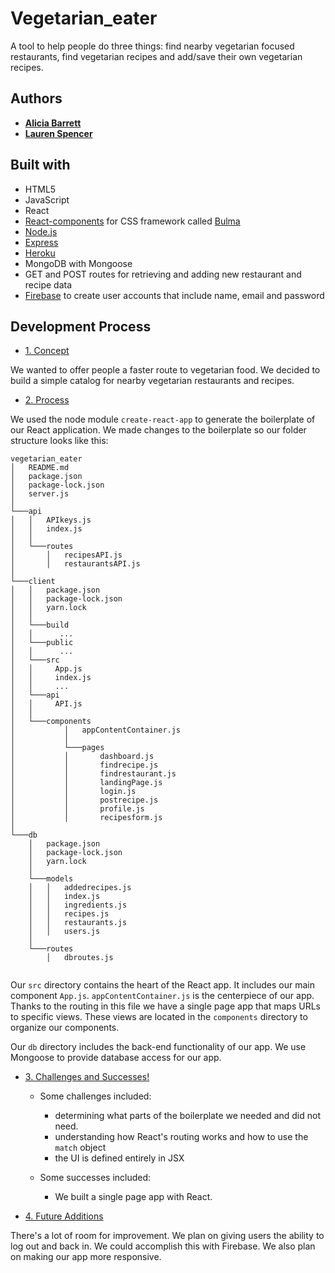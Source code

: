 # Vegetarian_eater
A tool to help people do three things: find nearby vegetarian focused restaurants, find vegetarian recipes and add/save their own vegetarian recipes.

## Authors

* [**Alicia Barrett**](https://github.com/Aliciawyse)
* [**Lauren Spencer**](https://github.com/lspencer3)

## Built with

* HTML5
* JavaScript
* React
* [React-components](https://github.com/kulakowka/react-bulma) for CSS framework called [Bulma](https://bulma.io/)
* [Node.js](https://nodejs.org/en/)
* [Express](https://expressjs.com/)
* [Heroku](https://www.heroku.com/)
* MongoDB with Mongoose
* GET and POST routes for retrieving and adding new restaurant and recipe data
* [Firebase](https://firebase.google.com/) to create user accounts that include name, email and password

## Development Process

* [1. Concept](#1-concept)

We wanted to offer people a faster route to vegetarian food. We decided to build a simple catalog for nearby vegetarian restaurants and recipes.  

* [2. Process](#2-process)

We used the node module `create-react-app` to generate the boilerplate of our React application. We made changes to the boilerplate so our folder structure looks like this:

```
vegetarian_eater
│   README.md
│   package.json   
│   package-lock.json
│   server.js
│      
└───api
│   │   APIkeys.js
│   │   index.js
│   │
│   └───routes
│       │   recipesAPI.js
│       │   restaurantsAPI.js
│       
└───client
│   │   package.json   
│   │   package-lock.json
│   │   yarn.lock
│   │
│   └───build    
│   │      ...
│   └───public
│   │      ...
│   └───src
│   │     App.js
│   │     index.js
│   │     ...
│   └───api
│   │     API.js  
│   │   
│   └───components
│           │   appContentContainer.js
│           │  
│           └───pages
│           │       dashboard.js
│           │       findrecipe.js
│           │       findrestaurant.js
│           │       landingPage.js
│           │       login.js
│           │       postrecipe.js
│           │       profile.js
│           │       recipesform.js
│       
└───db
    │   package.json   
    │   package-lock.json
    │   yarn.lock
    │
    └───models  
    │   │   addedrecipes.js  
    │   │   index.js
    │   │   ingredients.js
    │   │   recipes.js   
    │   │   restaurants.js
    │   │   users.js  
    │         
    └───routes
        │   dbroutes.js 
 
```

Our `src` directory contains the heart of the React app. It includes our main component `App.js`. `appContentContainer.js` is the centerpiece of our app. Thanks to the routing in this file we have a single page app that maps URLs to specific views. These views are located in the `components` directory to organize our components.

Our `db` directory includes the back-end functionality of our app. We use Mongoose to provide database access for our app. 

* [3. Challenges and Successes!](#3-challenges-and-successes)
    
    - Some challenges included:
        - determining what parts of the boilerplate we needed and did not need. 
        - understanding how React's routing works and how to use the `match` object
        - the UI is defined entirely in JSX 
        
    - Some successes included:
        - We built a single page app with React.
        

* [4. Future Additions](#5-future-additions)

There's a lot of room for improvement. We plan on giving users the ability to log out and back in. We could accomplish this with Firebase. We also plan on making our app more responsive. 
